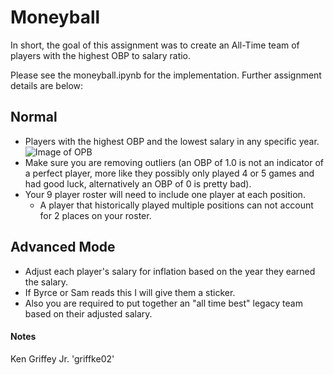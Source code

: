 # Moneyball

In short, the goal of this assignment was to create an All-Time team of players with the highest OBP to salary ratio. 

Please see the moneyball.ipynb for the implementation.  Further assignment details are below:

## Normal
- Players with the highest OBP and the lowest salary in any specific year.
![Image of OPB](https://wikimedia.org/api/rest_v1/media/math/render/svg/d497b106820c509fa8baa93f3c42cc5087fb0fea)
- Make sure you are removing outliers (an OBP of 1.0 is not an indicator of a perfect player, more like they possibly only played 4 or 5 games and had good luck, alternatively an OBP of 0 is pretty bad). 
- Your 9 player roster will need to include one player at each position.  
  - A player that historically played multiple positions can not account for 2 places on your roster.


## Advanced Mode
- Adjust each player's salary for inflation based on the year they earned the salary.
- If Byrce or Sam reads this I will give them a sticker.
- Also you are required to put together an "all time best" legacy team based on their adjusted salary.

#### Notes
Ken Griffey Jr. 'griffke02'